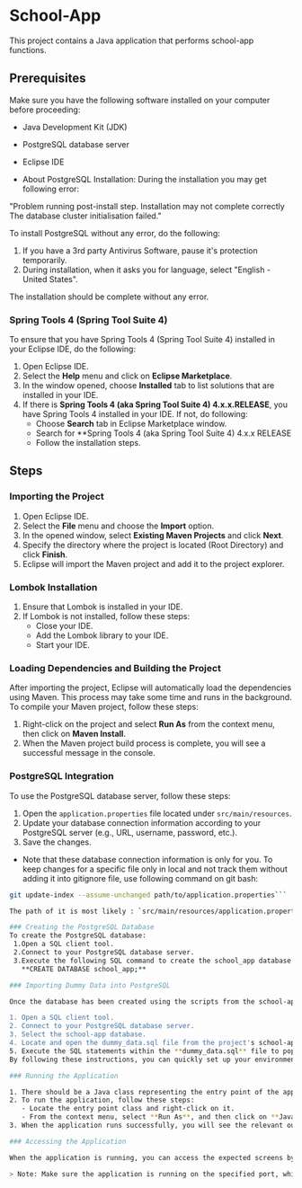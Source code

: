 # School-App

This project contains a Java application that performs school-app functions.

## Prerequisites

Make sure you have the following software installed on your computer before proceeding:

- Java Development Kit (JDK)
- PostgreSQL database server
- Eclipse IDE

- About PostgreSQL Installation:
During the installation you may get following error:

"Problem running post-install step. Installation may not complete correctly
The database cluster initialisation failed."

To install PostgreSQL without any error, do the following:
1. If you have a 3rd party Antivirus Software, pause it's protection temporarily.
2. During installation, when it asks you for language, select "English - United States".

The installation should be complete without any error.

### Spring Tools 4 (Spring Tool Suite 4) 
To ensure that you have Spring Tools 4 (Spring Tool Suite 4) installed in your Eclipse IDE, do the following:

1. Open Eclipse IDE.
2. Select the **Help** menu and click on **Eclipse Marketplace**.
3. In the window opened, choose **Installed** tab to list solutions that are installed in your IDE.
4. If there is **Spring Tools 4 (aka Spring Tool Suite 4) 4.x.x.RELEASE**, you have Spring Tools 4 installed in your IDE.
If not, do following:
	- Choose **Search** tab in Eclipse Marketplace window.
	- Search for **Spring Tools 4 (aka Spring Tool Suite 4) 4.x.x RELEASE
	- Follow the installation steps.

## Steps

### Importing the Project

1. Open Eclipse IDE.
2. Select the **File** menu and choose the **Import** option.
3. In the opened window, select **Existing Maven Projects** and click **Next**.
4. Specify the directory where the project is located (Root Directory) and click **Finish**.
5. Eclipse will import the Maven project and add it to the project explorer.

### Lombok Installation

1. Ensure that Lombok is installed in your IDE.
2. If Lombok is not installed, follow these steps:
   - Close your IDE.
   - Add the Lombok library to your IDE.
   - Start your IDE.

### Loading Dependencies and Building the Project

After importing the project, Eclipse will automatically load the dependencies using Maven. This process may take some time and runs in the background. To compile your Maven project, follow these steps:

1. Right-click on the project and select **Run As** from the context menu, then click on **Maven Install**.
2. When the Maven project build process is complete, you will see a successful message in the console.

### PostgreSQL Integration

To use the PostgreSQL database server, follow these steps:

1. Open the `application.properties` file located under `src/main/resources`.
2. Update your database connection information according to your PostgreSQL server (e.g., URL, username, password, etc.).
3. Save the changes.

- Note that these database connection information is only for you. To keep changes for a specific file only in local and not track them
without adding it into gitignore file, use following command on git bash:

```bash
git update-index --assume-unchanged path/to/application.properties```

The path of it is most likely : `src/main/resources/application.properties`

### Creating the PostgreSQL Database
To create the PostgreSQL database:
 1.Open a SQL client tool.
 2.Connect to your PostgreSQL database server.
 3.Execute the following SQL command to create the school_app database:
   **CREATE DATABASE school_app;**

### Importing Dummy Data into PostgreSQL

Once the database has been created using the scripts from the school-app-db-script folder, you can observe how the project operates with mock data by executing the dummy_data.sql script. This script populates your database with sample data, providing a realistic preview of the application's functionality. To import this dummy data, follow these steps:

1. Open a SQL client tool.
2. Connect to your PostgreSQL database server.
3. Select the school-app database.
4. Locate and open the dummy_data.sql file from the project's school-app-db-script folder.
5. Execute the SQL statements within the **dummy_data.sql** file to populate the database with dummy data.
By following these instructions, you can quickly set up your environment to reflect a working state of the application, making it easier to test functionalities, debug, and demonstrate features without the need to manually enter data.

### Running the Application

1. There should be a Java class representing the entry point of the application under `src/main/java/tr.edu.school.schoolapp.SchoolAppApplication` class.
2. To run the application, follow these steps:
   - Locate the entry point class and right-click on it.
   - From the context menu, select **Run As**, and then click on **Java Application**.
3. When the application runs successfully, you will see the relevant output in the console.

### Accessing the Application

When the application is running, you can access the expected screens by navigating to `localhost:8080` in your web browser.

> Note: Make sure the application is running on the specified port, which is `8080` by default.

